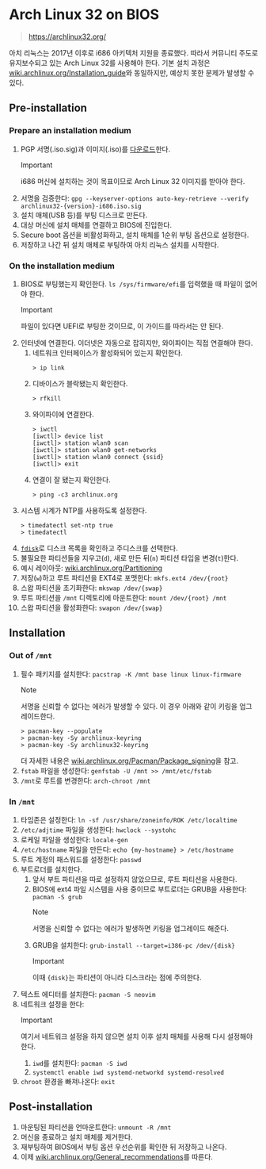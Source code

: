 # Arch Linux 32 on BIOS

> https://archlinux32.org/

아치 리눅스는 2017년 이후로 i686 아키텍처 지원을 종료했다. 따라서 커뮤니티 주도로 유지보수되고 있는 Arch Linux 32를 사용해야 한다. 기본 설치 과정은 [wiki.archlinux.org/Installation_guide](https://wiki.archlinux.org/title/Installation_guide)와 동일하지만, 예상치 못한 문제가 발생할 수 있다.

## Pre-installation

### Prepare an installation medium

1. PGP 서명(.iso.sig)과 이미지(.iso)를 [다운로드](https://www.archlinux32.org/download/)한다.
    > [!Important]
    > i686 머신에 설치하는 것이 목표이므로 Arch Linux 32 이미지를 받아야 한다.
2. 서명을 검증한다: `gpg --keyserver-options auto-key-retrieve --verify archlinux32-{version}-i686.iso.sig`
3. 설치 매체(USB 등)를 부팅 디스크로 만든다.
4. 대상 머신에 설치 매체를 연결하고 BIOS에 진입한다.
5. Secure boot 옵션을 비활성화하고, 설치 매체를 1순위 부팅 옵션으로 설정한다.
6. 저장하고 나간 뒤 설치 매체로 부팅하여 아치 리눅스 설치를 시작한다.

### On the installation medium

1. BIOS로 부팅했는지 확인한다. `ls /sys/firmware/efi`를 입력했을 때 파일이 없어야 한다.
    > [!Important]
    > 파일이 있다면 UEFI로 부팅한 것이므로, 이 가이드를 따라서는 안 된다.
2. 인터넷에 연결한다. 이더넷은 자동으로 잡히지만, 와이파이는 직접 연결해야 한다.
    1. 네트워크 인터페이스가 활성화되어 있는지 확인한다.
        ```
        > ip link
        ```
    2. 디바이스가 블락됐는지 확인한다.
        ```
        > rfkill
        ```
    3. 와이파이에 연결한다.
        ```
        > iwctl
        [iwctl]> device list
        [iwctl]> station wlan0 scan
        [iwctl]> station wlan0 get-networks
        [iwctl]> station wlan0 connect {ssid}
        [iwctl]> exit
        ```
    4. 연결이 잘 됐는지 확인한다.
        ```
        > ping -c3 archlinux.org
        ```
3. 시스템 시계가 NTP를 사용하도록 설정한다.
    ```
    > timedatectl set-ntp true
    > timedatectl
    ```
4. [`fdisk`](https://wiki.archlinux.org/title/fdisk)로 디스크 목록을 확인하고 주디스크를 선택한다.
5. 불필요한 파티션들을 지우고(`d`), 새로 만든 뒤(`n`) 파티션 타입을 변경(`t`)한다.
6. 예시 레이아웃: [wiki.archlinux.org/Partitioning](https://wiki.archlinux.org/title/Partitioning#Example_layouts)
7. 저장(`w`)하고 루트 파티션을 EXT4로 포맷한다: `mkfs.ext4 /dev/{root}`
8. 스왑 파티션을 초기화한다: `mkswap /dev/{swap}`
9. 루트 파티션을 `/mnt` 디렉토리에 마운트한다: `mount /dev/{root} /mnt`
10. 스왑 파티션을 활성화한다: `swapon /dev/{swap}`

## Installation

### Out of `/mnt`

1. 필수 패키지를 설치한다: `pacstrap -K /mnt base linux linux-firmware`
    > [!NOTE]
    > 서명을 신뢰할 수 없다는 에러가 발생할 수 있다. 이 경우 아래와 같이 키링을 업그레이드한다.
    ```
    > pacman-key --populate
    > pacman-key -Sy archlinux-keyring
    > pacman-key -Sy archlinux32-keyring
    ```
    더 자세한 내용은 [wiki.archlinux.org/Pacman/Package_signing](https://wiki.archlinux.org/title/Pacman/Package_signing)을 참고.
2. `fstab` 파일을 생성한다: `genfstab -U /mnt >> /mnt/etc/fstab`
3. `/mnt`로 루트를 변경한다: `arch-chroot /mnt`

### In `/mnt`

1. 타임존은 설정한다: `ln -sf /usr/share/zoneinfo/ROK /etc/localtime`
2. `/etc/adjtime` 파일을 생성한다: `hwclock --systohc`
3. 로케일 파일을 생성한다: `locale-gen`
4. `/etc/hostname` 파일을 만든다: `echo {my-hostname} > /etc/hostname`
5. 루트 계정의 패스워드를 설정한다: `passwd`
6. 부트로더를 설치한다.
    1. 앞서 부트 파티션을 따로 설정하지 않았으므로, 루트 파티션을 사용한다.
    2. BIOS에 ext4 파일 시스템을 사용 중이므로 부트로더는 GRUB을 사용한다: `pacman -S grub`
        > [!NOTE]
        > 서명을 신뢰할 수 없다는 에러가 발생하면 키링을 업그레이드 해준다.
    3. GRUB을 설치한다: `grub-install --target=i386-pc /dev/{disk}`
        > [!IMPORTANT]
        > 이때 `{disk}`는 파티션이 아니라 디스크라는 점에 주의한다.
7. 텍스트 에디터를 설치한다: `pacman -S neovim`
8. 네트워크 설정을 한다:
    > [!IMPORTANT]
    > 여기서 네트워크 설정을 하지 않으면 설치 이후 설치 매체를 사용해 다시 설정해야 한다.
    1. `iwd`를 설치한다: `pacman -S iwd`
    2. `systemctl enable iwd systemd-networkd systemd-resolved`
9. `chroot` 환경을 빠져나온다: `exit`

## Post-installation

1. 마운팅된 파티션을 언마운트한다: `unmount -R /mnt`
2. 머신을 종료하고 설치 매체를 제거한다.
3. 재부팅하여 BIOS에서 부팅 옵션 우선순위를 확인한 뒤 저장하고 나온다.
4. 이제 [wiki.archlinux.org/General_recommendations](https://wiki.archlinux.org/title/General_recommendations)를 따른다.
